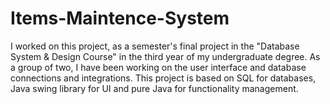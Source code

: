 # Items-Maintence-System
I worked on this project, as a semester's final project in the "Database System &amp; Design Course" in the third year of my undergraduate degree. As a group of two, I have been working on the user interface and database connections and integrations.
This project is based on SQL for databases, Java swing library for UI and pure Java for functionality management.

